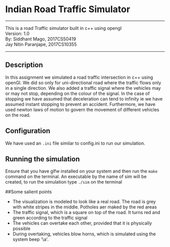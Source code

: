# Indian Road Traffic Simulator
********************************************************
This is a road Traffic simulator built in c++ using opengl  
Version: 1.0  
By: Siddhant Mago, 2017CS50419  
    Jay Nitin Paranjape, 2017CS10355
********************************************************
## Description
In this assignment we simulated a road traffic intersection
in c++ using openGl. We did so only for uni-directional road 
where the traffic flows only in a single direction. We also added 
a traffic signal where the vehicles may or may not stop, depending on the colour of the signal. In the case of stopping we have assumed that deceleration can tend to infinity ie we have assumed instant stopping to prevent an accident. Furthermore, we have used newton laws of motion to govern the movement of different vehicles on the road.

## Configuration
We have used an `.ini` file similar to config.ini to run our simulation.

## Running the simulation
Ensure that you have glfw installed on your system and then run the `make` command on the terminal. An executable by the name of sim will be created, to run the simulation type `./sim` on the terminal 

##Some salient points
 - The visualization is modeled to look like a real road. The road is grey with white stripes in the middle. Potholes aer maked by the red areas
 - The traffic signal, which is a square on top of the road. It turns red and green according to the traffic signal
 - The vehicles can overtake each other, provided that it is physically possible
 - During overtaking, vehicles blow horns, which is simulated using the system beep '\a'.    